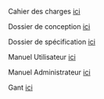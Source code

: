 Cahier des charges <a href="https://drive.google.com/open?id=0By_KmtyiklzwV3JYaUdmcENmc2s" TARGET="_blank">ici</a></br>

Dossier de conception <a href="https://drive.google.com/open?id=0By_KmtyiklzwcmZCX2c4X0dRamc" TARGET="_blank">ici</a></br>

Dossier de spécification <a href="https://drive.google.com/open?id=0By_KmtyiklzwU3Q2TVhRZU5nck0" TARGET="_blank">ici</a></br>

Manuel Utilisateur <a href="https://drive.google.com/open?id=0By_KmtyiklzwMFgwUldHcF9WWFE" TARGET="_blank">ici</a></br>

Manuel Administrateur <a href="https://drive.google.com/open?id=0By_KmtyiklzwQlN5ekJ6N1U1R0E" TARGET="_blank">ici</a></br>

Gant <a href="https://drive.google.com/open?id=0By_KmtyiklzwR05RdnB6TzdadVk" TARGET="_blank">ici</a></br>
